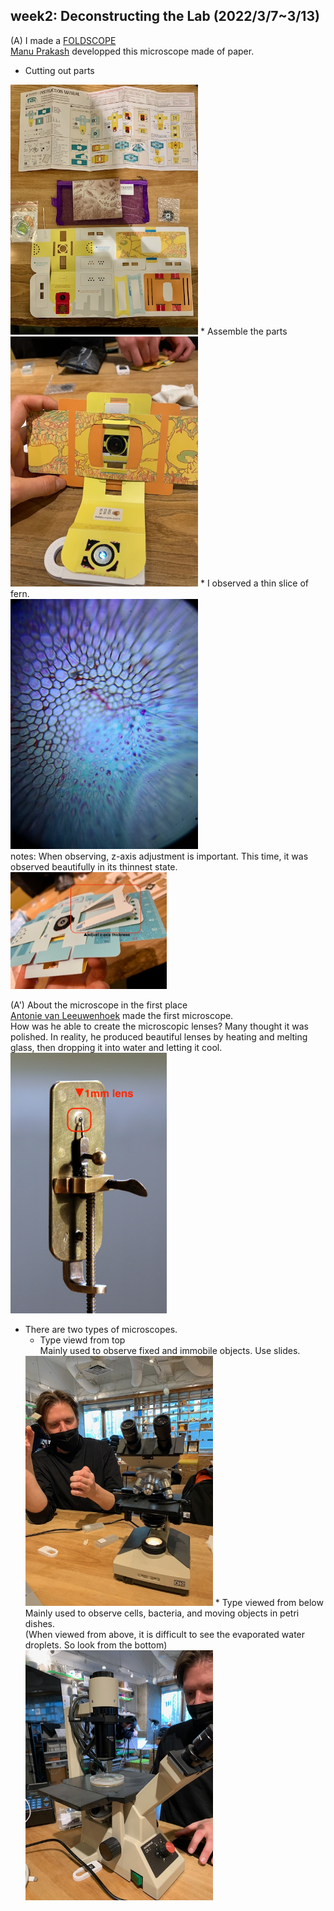 ## week2: Deconstructing the Lab (2022/3/7~3/13)

(A) I made a [FOLDSCOPE](https://www.foldscope.com/)<br>
[Manu Prakash](https://www.ted.com/talks/manu_prakash_a_50_cent_microscope_that_folds_like_origami?language=ja) developped this microscope made of paper.

* Cutting out parts<br>
<img width="300" alt="img" src="week2_1.jpeg">
* Assemble the parts<br>
<img width="300" alt="img" src="week2_2.jpeg">
* I observed a thin slice of fern.<br>
<img width="300" alt="img" src="week2_4.jpeg"><br>
notes: When observing, z-axis adjustment is important. This time, it was observed beautifully in its thinnest state.<br>
<img width="250" alt="img" src="week2_3.jpeg">

(A') About the microscope in the first place<br>
[Antonie van Leeuwenhoek](https://en.wikipedia.org/wiki/Antonie_van_Leeuwenhoek) made the first microscope.<br>
How was he able to create the microscopic lenses?
Many thought it was polished.
In reality, he produced beautiful lenses by heating and melting glass, then dropping it into water and letting it cool.<br>
<img width="250" alt="img" src="week2_5.png">
* There are two types of microscopes.
  * Type viewd from top<br>
  Mainly used to observe fixed and immobile objects. Use slides.
  <img width="300" alt="img" src="week2_6.jpeg">
  * Type viewed from below<br>
  Mainly used to observe cells, bacteria, and moving objects in petri dishes.<br>
  (When viewed from above, it is difficult to see the evaporated water droplets. So look from the bottom)<br>
  <img width="300" alt="img" src="week2_7.jpeg">